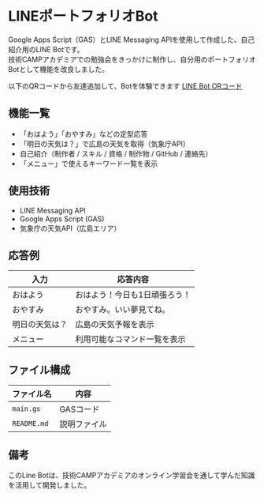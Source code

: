 # LINEポートフォリオBot

Google Apps Script（GAS）とLINE Messaging APIを使用して作成した、自己紹介用のLINE Botです。  
技術CAMPアカデミアでの勉強会をきっかけに制作し、自分用のポートフォリオBotとして機能を改良しました。

以下のQRコードから友達追加して、Botを体験できます
[LINE Bot ORコード](./qrcode.png)

## 機能一覧

- 「おはよう」「おやすみ」などの定型応答
- 「明日の天気は？」で広島の天気を取得（気象庁API）
- 自己紹介（制作者 / スキル / 資格 / 制作物 / GitHub / 連絡先）
- 「メニュー」で使えるキーワード一覧を表示

## 使用技術

- LINE Messaging API
- Google Apps Script (GAS)
- 気象庁の天気API（広島エリア）

## 応答例

| 入力         | 応答内容                       |
|--------------|-------------------------------|
| おはよう     | おはよう！今日も1日頑張ろう！ |
| おやすみ     | おやすみ。いい夢見てね。     |
| 明日の天気は？| 広島の天気予報を表示           |
| メニュー     | 利用可能なコマンド一覧を表示   |

## ファイル構成

| ファイル名         | 内容                       |
|--------------|-------------------------------|
| `main.gs` | GASコード |
| `README.md` | 説明ファイル |

## 備考

このLine Botは、技術CAMPアカデミアのオンライン学習会を通して学んだ知識を活用して開発しました。
